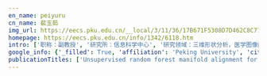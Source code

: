 ```yaml
---
en_name: peiyuru
cn_name: 裴玉茹
img_url: https://eecs.pku.edu.cn/__local/3/11/36/17B671F5308D7D462C8C77C8E1F_C2452BB5_D0F1.png?e=.png
homepage: https://eecs.pku.edu.cn/info/1342/6118.htm
intro: ['职称：副教授', '研究所：信息科学中心', '研究领域：三维形状分析，医学图像配准，颅面重建 ', '办公电话：86-10-62756657', '电子邮件：peiyuru@cis.pku.edu.cn', '个人主页： ']
google_info: {'_filled': True, 'affiliation': 'Peking University', 'citedby': 276, 'citedby5y': 186, 'cites_per_year': {2006: 1, 2007: 3, 2008: 6, 2009: 9, 2010: 12, 2011: 5, 2012: 9, 2013: 11, 2014: 32, 2015: 25, 2016: 39, 2017: 30, 2018: 46, 2019: 37, 2020: 9}}
publicationTitles: ['Unsupervised random forest manifold alignment for lipreading', 'Unsupervised image matching based on manifold alignment', 'The craniofacial reconstruction from the local structural diversity of skulls', 'Transferring of speech movements from video to 3D face space', 'Evaluation of facial attractiveness for patients with malocclusion: A machine-learning technique employing Procrustes', 'Tissue map based craniofacial reconstruction and facial deformation using rbf network', 'Personalized tooth shape estimation from radiograph and cast', 'Non-rigid craniofacial 2D-3D registration using CNN-based regression', 'Enhanced random forest with image/patch-level learning for image understanding', 'Superimposition of cone-beam computed tomography images by joint embedding', 'Stylized synthesis of facial speech motions', 'Vision based speech animation transferring with underlying anatomical structure', '3D exemplar‐based random walks for tooth segmentation from cone‐beam computed tomography images', 'Mixed metric random forest for dense correspondence of cone-beam computed tomography images', 'Fast 3D hand estimation for mobile interactions', 'Volumetric reconstruction of craniofacial structures from 2D lateral cephalograms by regression forest', 'Anatomical Structure Sketcher for Cephalograms by Bimodal Deep Learning.', 'Random-sampling-based spatial-temporal feature for consumer video concept classification', 'Interactive modeling of 3D facial expressions with hierarchical Gaussian process latent variable models', 'Consistent correspondence of cone-beam CT images using volume functional maps', 'Voxel-wise correspondence of cone-beam computed tomography images by cascaded randomized forest', 'Anatomical structure similarity estimation by random forest', 'Masseter segmentation from computed tomography using feature-enhanced nested residual neural network', 'Finding dense supervoxel correspondence of cone-beam computed tomography images', 'Multi-scale volumetric convnet with nested residual connections for segmentation of anterior cranial base', 'Facial feature estimation from the local structural diversity of skulls', 'Creating a face model from an unknown skull based on the tissue map', 'Anatomical structure sketcher for cephalograms by bimodal deep learning', 'Correspondence-Steered Volumetric Descriptor Learning Using Deep Functional Maps', 'Masseter Muscle Segmentation from Cone-Beam CT Images using Generative Adversarial Network', 'Incremental Feature Forest for Real-Time SLAM on Mobile Devices', 'Temporal Consistent 2D-3D Registration of Lateral Cephalograms and Cone-Beam Computed Tomography Images', 'Spatially Consistent Supervoxel Correspondences of Cone-Beam Computed Tomography Images', 'Dense Correspondence of Cone-Beam Computed Tomography Images Using Oblique Clustering Forest', '3D exemplar-based random walks for tooth segmentation from cone-beam computed tomography images 3D exemplar-based random walks for tooth segmentation from cone-beam computed …', 'Multi-modal Brain Image Registration Based on Subset Definition and Manifold-to-Manifold Distance', 'Visyllable-specific facial transition motion embedding and extraction', '3D facial expression editing based on the dynamic graph model', 'A Variable State Dimension Approach to Meal Detection and Meal Size Estimation: In Silico Evaluation Through Basal-Bolus Insulin Therapy for Type 1 Diabetes …', 'Image Classification by Codebook Updating via Joint i-Pat Topic Model Feedback', '3D Personalized Teeth Shape Estimation from Radiograph', 'Pacific Graphics 2005', 'A Review of Localization Systems for Robotic Endoscopic Capsules........... TD Than, G. Alici, H. Zhou, and W. Li 2387']
---
```

